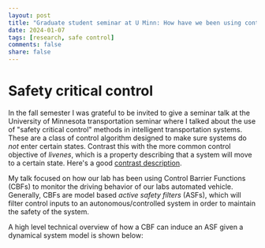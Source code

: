 ```yaml
---
layout: post
title: "Graduate student seminar at U Minn: How have we been using control barrier functions in the field?"
date: 2024-01-07
tags: [research, safe control]
comments: false
share: false
---
```


# Safety critical control

In the fall semester I was grateful to be invited to give a seminar talk at the University of Minnesota transportation seminar where I talked about the use of "safety critical control" methods in intelligent transportation systems. These are a class of control algorithm designed to make sure systems do *not* enter certain states. Contrast this with the more common control objective of *livenes*, which is a property describing that a system will move to a certain state. Here's a good [contrast description](https://en.wikipedia.org/wiki/Safety_and_liveness_properties).

My talk focused on how our lab has been using Control Barrier Functions (CBFs) to monitor the driving behavior of our labs automated vehicle. Generally, CBFs are model based *active safety filters* (ASFs), which will filter control inputs to an autonomous/controlled system in order to maintain the safety of the system. 

A high level technical overview of how a CBF can induce an ASF given a dynamical system model is shown below:

<figure>
	<a href="{{ site.url }}/images/research_images/CBF_overview_minnesota_talk.png"><img src="{{ site.url }}/images/research_images/CBF_overview_minnesota_talk.png" alt=""></a>
</figure>